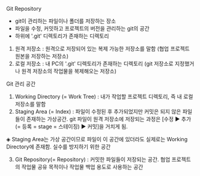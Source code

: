 Git Repository
 - git이 관리하는 파일이나 폴더를 저장하는 장소
 - 파일을 수정, 커밋하고 프로젝트의 버전을 관리하는 git의 공간
 - 하위에 '.git' 디렉토리가 존재하는 디렉토리

1. 원격 저장소
   : 원격으로 저장되어 있는 복제 가능한 저장소를 말함 (협업 프로젝트 원본을 저장하는 저장소)
2. 로컬 저장소
   : 내 PC의 '.git' 디렉토리가 존재하는 디렉토리 (git 저장소로 지정했거나 원격 저장소의 작업물을 복제해오는 저장소)


Git 관리 공간

1. Working Directory (= Work Tree)
  : 내가 작업할 프로젝트 디렉토리, 즉 내 로컬 저장소를 말함
2. Staging Area (= Index)
  : 파일이 수정된 후 추가되었지만 커밋은 되지 않은 파일들이 존재하는 가상공간. git 파일이 원격 저장소에 저장되는 과정은 [수정 ▶ 추가 (= 등록 = stage = 스테이징) ▶ 커밋]을 거치게 됨.

◈ Staging Area는 가상 공간이므로 파일이 이 공간에 있더라도 실제로는 Working Directory에 존재함. 실수를 방지하기 위한 공간

3. Git Repository(= Repository)
  : 커밋한 파일들이 저장되는 공간. 협업 프로젝트의 작업물 공유 목적이나 작업물 백업 용도로 사용하는 공간
